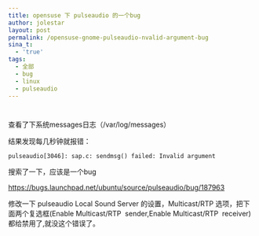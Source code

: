 ```yaml
---
title: opensuse 下 pulseaudio 的一个bug
author: jolestar
layout: post
permalink: /opensuse-gnome-pulseaudio-nvalid-argument-bug
sina_t:
  - 'true'
tags:
  - 全部
  - bug
  - linux
  - pulseaudio
---
```

# 

查看了下系统messages日志（/var/log/messages）

结果发现每几秒钟就报错：

    pulseaudio[3046]: sap.c: sendmsg() failed: Invalid argument

搜索了一下，应该是一个bug

<https://bugs.launchpad.net/ubuntu/source/pulseaudio/bug/187963>

修改一下 pulseaudio Local Sound Server 的设置，Multicast/RTP 选项，把下面两个复选框(Enable Multicast/RTP  sender,Enable Multicast/RTP  receiver)都给禁用了,就没这个错误了。
